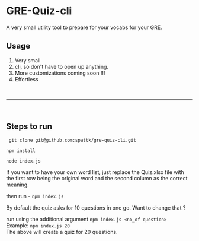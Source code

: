 # GRE-Quiz-cli

A very small utility tool to prepare for your vocabs for your GRE.

## Usage
1. Very small
2. cli, so don't have to open up anything.
3. More customizations coming soon !!!
4. Effortless

<br>
<hr>
<br>

## Steps to run

``` git clone git@github.com:spattk/gre-quiz-cli.git```

```npm install```

```node index.js```

If you want to have your own word list, just replace the Quiz.xlsx file with the first row being the original word and the second column as the correct meaning.

then run  - ```npm index.js```

By default the quiz asks for 10 questions in one go. Want to change that ?

run using the additional argument ```npm index.js <no_of question> ``` <br>
Example: ```npm index.js 20``` <br>
The above will create a quiz for 20 questions.